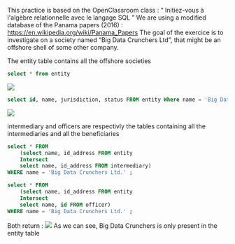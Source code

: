 This practice is based on the OpenClassroom class : “ Initiez-vous à l'algèbre relationnelle avec le langage SQL ”
We are using a modified database of the Panama papers (2016) : https://en.wikipedia.org/wiki/Panama_Papers
The goal of the exercice is to investigate on a society named “Big Data Crunchers Ltd”, that might be an offshore shell of some other company.


The entity table contains all the offshore societies

```SQL
select * from entity
```
![](tables/table_a01.png)

```SQL
select id, name, jurisdiction, status FROM entity Where name = 'Big Data Crunchers Ltd.' ;
```
![](tables/table_a02.png)

intermediary and officers are respectivly the tables containing all the intermediaries and all the beneficiaries

```SQL
select * FROM
    (select name, id_address FROM entity
    Intersect
    select name, id_address FROM intermediary)
WHERE name = 'Big Data Crunchers Ltd.' ;
```
```SQL
select * FROM
    (select name, id_address FROM entity
    Intersect
    select name, id FROM officer)
WHERE name = 'Big Data Crunchers Ltd.' ;
```
Both return :
![](tables/table_a03.png)
As we can see, Big Data Crunchers is only present in the entity table

```SQL
```

```SQL
```
